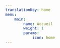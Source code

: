 ```yaml
---
translationKey: home
menu:
    main:
        name: Accueil
        weight: 1
        params:
            icon: home
---
```

